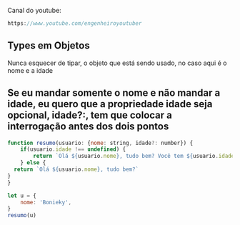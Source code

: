 Canal do youtube:

```js
https://www.youtube.com/engenheiroyoutuber
```

## Types em Objetos

Nunca esquecer de tipar, o objeto que está sendo usado, no caso aqui é o nome e a idade

## Se eu mandar somente o nome e não mandar a idade, eu quero que a propriedade idade seja opcional, idade?:, tem que colocar a interrogação antes dos dois pontos 

```js
function resumo(usuario: {nome: string, idade?: number}) { 
    if(usuario.idade !== undefined) {
        return `Olá ${usuario.nome}, tudo bem? Você tem ${usuario.idade} anos`
    } else {
  return `Olá ${usuario.nome}, tudo bem?`
}
}

let u = {
    nome: 'Bonieky',
}
resumo(u)
```